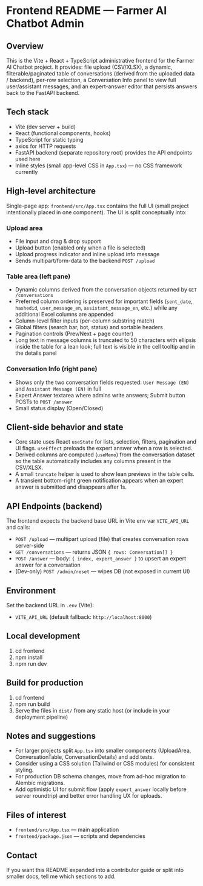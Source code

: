 # Frontend README — Farmer AI Chatbot Admin

## Overview

This is the Vite + React + TypeScript administrative frontend for the Farmer AI Chatbot project. It provides: file upload (CSV/XLSX), a dynamic, filterable/paginated table of conversations (derived from the uploaded data / backend), per-row selection, a Conversation Info panel to view full user/assistant messages, and an expert-answer editor that persists answers back to the FastAPI backend.

## Tech stack

- Vite (dev server + build)
- React (functional components, hooks)
- TypeScript for static typing
- axios for HTTP requests
- FastAPI backend (separate repository root) provides the API endpoints used here
- Inline styles (small app-level CSS in `App.tsx`) — no CSS framework currently

## High-level architecture

Single-page app: `frontend/src/App.tsx` contains the full UI (small project intentionally placed in one component). The UI is split conceptually into:

### Upload area

- File input and drag & drop support
- Upload button (enabled only when a file is selected)
- Upload progress indicator and inline upload info message
- Sends multipart/form-data to the backend `POST /upload`

### Table area (left pane)

- Dynamic columns derived from the conversation objects returned by `GET /conversations`
- Preferred column ordering is preserved for important fields (`sent_date`, `hashedid`, `user_message_en`, `assistant_message_en`, etc.) while any additional Excel columns are appended
- Column-level filter inputs (per-column substring match)
- Global filters (search bar, bot, status) and sortable headers
- Pagination controls (Prev/Next + page counter)
- Long text in message columns is truncated to 50 characters with ellipsis inside the table for a lean look; full text is visible in the cell tooltip and in the details panel

### Conversation Info (right pane)

- Shows only the two conversation fields requested: `User Message (EN)` and `Assistant Message (EN)` in full
- Expert Answer textarea where admins write answers; Submit button POSTs to `POST /answer`
- Small status display (Open/Closed)

## Client-side behavior and state

- Core state uses React `useState` for lists, selection, filters, pagination and UI flags. `useEffect` preloads the expert answer when a row is selected.
- Derived columns are computed (`useMemo`) from the conversation dataset so the table automatically includes any columns present in the CSV/XLSX.
- A small `truncate` helper is used to show lean previews in the table cells.
- A transient bottom-right green notification appears when an expert answer is submitted and disappears after 1s.

## API Endpoints (backend)

The frontend expects the backend base URL in Vite env var `VITE_API_URL` and calls:

- `POST /upload` — multipart upload (file) that creates conversation rows server-side
- `GET /conversations` — returns JSON `{ rows: Conversation[] }`
- `POST /answer` — body: `{ index, expert_answer }` to upsert an expert answer for a conversation
- (Dev-only) `POST /admin/reset` — wipes DB (not exposed in current UI)

## Environment

Set the backend URL in `.env` (Vite):

- `VITE_API_URL` (default fallback: `http://localhost:8000`)

## Local development

1. cd frontend
2. npm install
3. npm run dev

## Build for production

1. cd frontend
2. npm run build
3. Serve the files in `dist/` from any static host (or include in your deployment pipeline)

## Notes and suggestions

- For larger projects split `App.tsx` into smaller components (UploadArea, ConversationTable, ConversationDetails) and add tests.
- Consider using a CSS solution (Tailwind or CSS modules) for consistent styling.
- For production DB schema changes, move from ad-hoc migration to Alembic migrations.
- Add optimistic UI for submit flow (apply `expert_answer` locally before server roundtrip) and better error handling UX for uploads.

## Files of interest

- `frontend/src/App.tsx` — main application
- `frontend/package.json` — scripts and dependencies

## Contact

If you want this README expanded into a contributor guide or split into smaller docs, tell me which sections to add.